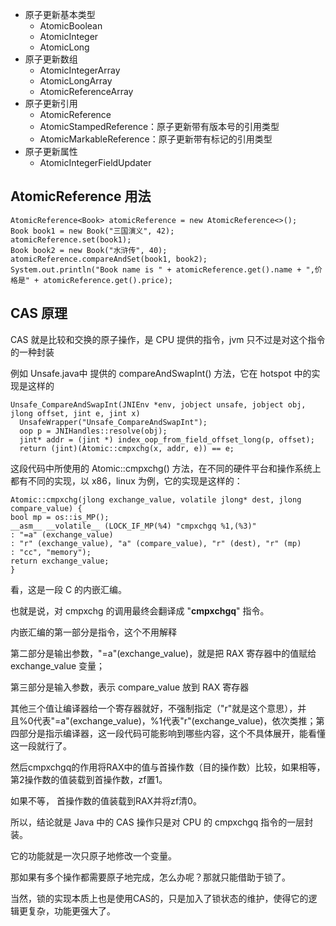 
- 原子更新基本类型
  - AtomicBoolean
  - AtomicInteger
  - AtomicLong
- 原子更新数组
  - AtomicIntegerArray
  - AtomicLongArray
  - AtomicReferenceArray
- 原子更新引用
  - AtomicReference
  - AtomicStampedReference：原子更新带有版本号的引用类型
  - AtomicMarkableReference：原子更新带有标记的引用类型
- 原子更新属性
  - AtomicIntegerFieldUpdater

## AtomicReference 用法

```
AtomicReference<Book> atomicReference = new AtomicReference<>();
Book book1 = new Book("三国演义", 42);
atomicReference.set(book1);
Book book2 = new Book("水浒传", 40);
atomicReference.compareAndSet(book1, book2);
System.out.println("Book name is " + atomicReference.get().name + ",价格是" + atomicReference.get().price);           
```        

## CAS 原理

CAS 就是比较和交换的原子操作，是 CPU 提供的指令，jvm 只不过是对这个指令的一种封装

例如 Unsafe.java中 提供的 compareAndSwapInt() 方法，它在 hotspot 中的实现是这样的

```
Unsafe_CompareAndSwapInt(JNIEnv *env, jobject unsafe, jobject obj, jlong offset, jint e, jint x)
  UnsafeWrapper("Unsafe_CompareAndSwapInt");
  oop p = JNIHandles::resolve(obj);
  jint* addr = (jint *) index_oop_from_field_offset_long(p, offset);
  return (jint)(Atomic::cmpxchg(x, addr, e)) == e;
```

这段代码中所使用的 Atomic::cmpxchg() 方法，在不同的硬件平台和操作系统上都有不同的实现，以 x86，linux 为例，它的实现是这样的：

```
Atomic::cmpxchg(jlong exchange_value, volatile jlong* dest, jlong compare_value) {
bool mp = os::is_MP();
__asm__ __volatile__ (LOCK_IF_MP(%4) "cmpxchgq %1,(%3)"
: "=a" (exchange_value)
: "r" (exchange_value), "a" (compare_value), "r" (dest), "r" (mp)
: "cc", "memory");
return exchange_value;
}
```

看，这是一段 C 的内嵌汇编。

也就是说，对 cmpxchg 的调用最终会翻译成 "**cmpxchgq**" 指令。

内嵌汇编的第一部分是指令，这个不用解释

第二部分是输出参数，"=a"(exchange_value)，就是把 RAX 寄存器中的值赋给 exchange_value 变量；

第三部分是输入参数，表示 compare_value 放到 RAX 寄存器

其他三个值让编译器给一个寄存器就好，不强制指定（"r"就是这个意思），并且%0代表"=a"(exchange_value)，%1代表"r"(exchange_value)，依次类推；第四部分是指示编译器，这一段代码可能影响到哪些内容，这个不具体展开，能看懂这一段就行了。

然后cmpxchgq的作用将RAX中的值与首操作数（目的操作数）比较，如果相等，第2操作数的值装载到首操作数，zf置1。

如果不等， 首操作数的值装载到RAX并将zf清0。

所以，结论就是 Java 中的 CAS 操作只是对 CPU 的 cmpxchgq 指令的一层封装。

它的功能就是一次只原子地修改一个变量。

那如果有多个操作都需要原子地完成，怎么办呢？那就只能借助于锁了。

当然，锁的实现本质上也是使用CAS的，只是加入了锁状态的维护，使得它的逻辑更复杂，功能更强大了。